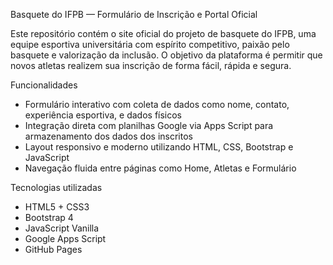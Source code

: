 Basquete do IFPB — Formulário de Inscrição e Portal Oficial

Este repositório contém o site oficial do projeto de basquete do IFPB, uma equipe esportiva universitária com espírito competitivo, paixão pelo basquete e valorização da inclusão. O objetivo da plataforma é permitir que novos atletas realizem sua inscrição de forma fácil, rápida e segura.
   
   Funcionalidades
- Formulário interativo com coleta de dados como nome, contato, experiência esportiva, e dados físicos
- Integração direta com planilhas Google via Apps Script para armazenamento dos dados dos inscritos
- Layout responsivo e moderno utilizando HTML, CSS, Bootstrap e JavaScript
- Navegação fluida entre páginas como Home, Atletas e Formulário

Tecnologias utilizadas
- HTML5 + CSS3
- Bootstrap 4
- JavaScript Vanilla
- Google Apps Script
- GitHub Pages

